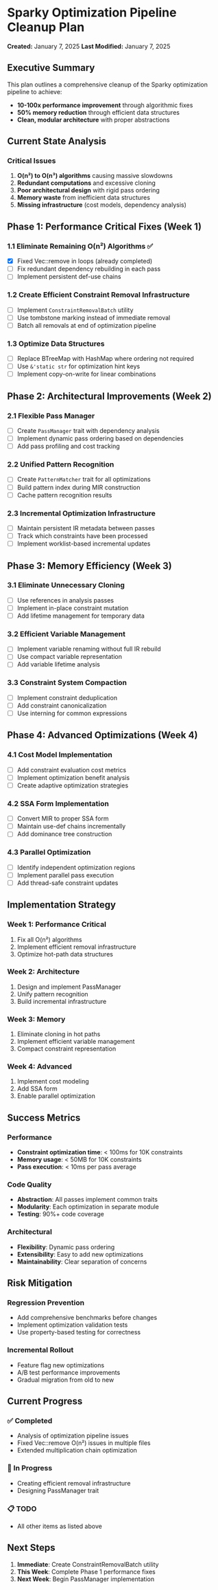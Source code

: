 # Sparky Optimization Pipeline Cleanup Plan

**Created:** January 7, 2025
**Last Modified:** January 7, 2025

## Executive Summary

This plan outlines a comprehensive cleanup of the Sparky optimization pipeline to achieve:
- **10-100x performance improvement** through algorithmic fixes
- **50% memory reduction** through efficient data structures
- **Clean, modular architecture** with proper abstractions

## Current State Analysis

### Critical Issues
1. **O(n²) to O(n³) algorithms** causing massive slowdowns
2. **Redundant computations** and excessive cloning
3. **Poor architectural design** with rigid pass ordering
4. **Memory waste** from inefficient data structures
5. **Missing infrastructure** (cost models, dependency analysis)

## Phase 1: Performance Critical Fixes (Week 1)

### 1.1 Eliminate Remaining O(n²) Algorithms ✅
- [x] Fixed Vec::remove in loops (already completed)
- [ ] Fix redundant dependency rebuilding in each pass
- [ ] Implement persistent def-use chains

### 1.2 Create Efficient Constraint Removal Infrastructure
- [ ] Implement `ConstraintRemovalBatch` utility
- [ ] Use tombstone marking instead of immediate removal
- [ ] Batch all removals at end of optimization pipeline

### 1.3 Optimize Data Structures
- [ ] Replace BTreeMap with HashMap where ordering not required
- [ ] Use `&'static str` for optimization hint keys
- [ ] Implement copy-on-write for linear combinations

## Phase 2: Architectural Improvements (Week 2)

### 2.1 Flexible Pass Manager
- [ ] Create `PassManager` trait with dependency analysis
- [ ] Implement dynamic pass ordering based on dependencies
- [ ] Add pass profiling and cost tracking

### 2.2 Unified Pattern Recognition
- [ ] Create `PatternMatcher` trait for all optimizations
- [ ] Build pattern index during MIR construction
- [ ] Cache pattern recognition results

### 2.3 Incremental Optimization Infrastructure
- [ ] Maintain persistent IR metadata between passes
- [ ] Track which constraints have been processed
- [ ] Implement worklist-based incremental updates

## Phase 3: Memory Efficiency (Week 3)

### 3.1 Eliminate Unnecessary Cloning
- [ ] Use references in analysis passes
- [ ] Implement in-place constraint mutation
- [ ] Add lifetime management for temporary data

### 3.2 Efficient Variable Management
- [ ] Implement variable renaming without full IR rebuild
- [ ] Use compact variable representation
- [ ] Add variable lifetime analysis

### 3.3 Constraint System Compaction
- [ ] Implement constraint deduplication
- [ ] Add constraint canonicalization
- [ ] Use interning for common expressions

## Phase 4: Advanced Optimizations (Week 4)

### 4.1 Cost Model Implementation
- [ ] Add constraint evaluation cost metrics
- [ ] Implement optimization benefit analysis
- [ ] Create adaptive optimization strategies

### 4.2 SSA Form Implementation
- [ ] Convert MIR to proper SSA form
- [ ] Maintain use-def chains incrementally
- [ ] Add dominance tree construction

### 4.3 Parallel Optimization
- [ ] Identify independent optimization regions
- [ ] Implement parallel pass execution
- [ ] Add thread-safe constraint updates

## Implementation Strategy

### Week 1: Performance Critical
1. Fix all O(n²) algorithms
2. Implement efficient removal infrastructure
3. Optimize hot-path data structures

### Week 2: Architecture
1. Design and implement PassManager
2. Unify pattern recognition
3. Build incremental infrastructure

### Week 3: Memory
1. Eliminate cloning in hot paths
2. Implement efficient variable management
3. Compact constraint representation

### Week 4: Advanced
1. Implement cost modeling
2. Add SSA form
3. Enable parallel optimization

## Success Metrics

### Performance
- **Constraint optimization time**: < 100ms for 10K constraints
- **Memory usage**: < 50MB for 10K constraints
- **Pass execution**: < 10ms per pass average

### Code Quality
- **Abstraction**: All passes implement common traits
- **Modularity**: Each optimization in separate module
- **Testing**: 90%+ code coverage

### Architectural
- **Flexibility**: Dynamic pass ordering
- **Extensibility**: Easy to add new optimizations
- **Maintainability**: Clear separation of concerns

## Risk Mitigation

### Regression Prevention
- Add comprehensive benchmarks before changes
- Implement optimization validation tests
- Use property-based testing for correctness

### Incremental Rollout
- Feature flag new optimizations
- A/B test performance improvements
- Gradual migration from old to new

## Current Progress

### ✅ Completed
- Analysis of optimization pipeline issues
- Fixed Vec::remove O(n²) issues in multiple files
- Extended multiplication chain optimization

### 🚧 In Progress
- Creating efficient removal infrastructure
- Designing PassManager trait

### 📋 TODO
- All other items as listed above

## Next Steps

1. **Immediate**: Create ConstraintRemovalBatch utility
2. **This Week**: Complete Phase 1 performance fixes
3. **Next Week**: Begin PassManager implementation